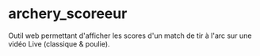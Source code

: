 # archery_scoreeur
Outil web permettant d'afficher les scores d'un match de tir à l'arc sur une vidéo Live (classique &amp; poulie).
